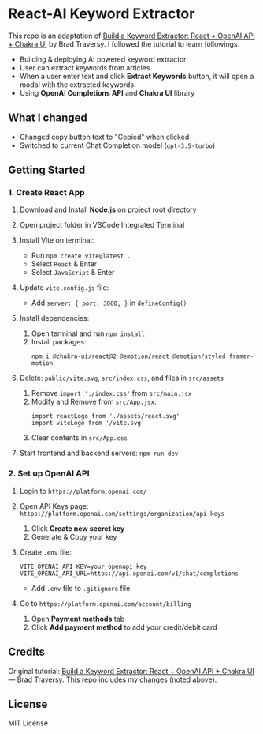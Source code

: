 # React-AI Keyword Extractor
This repo is an adaptation of [Build a Keyword Extractor: React + OpenAI API + Chakra UI](https://www.youtube.com/watch?v=jJNPPP2YEdM) by Brad Traversy. I followed the tutorial to learn followings.
- Building & deploying AI powered keyword extractor
- User can extract keywords from articles 
- When a user enter text and click **Extract Keywords** button, it will open a modal with the extracted keywords.
- Using **OpenAI Completions API** and **Chakra UI** library


## What I changed
- Changed copy button text to "Copied" when clicked
- Switched to current Chat Completion model (`gpt-3.5-turbo`) 

## Getting Started

### 1. Create React App 
1. Download and Install **Node.js** on project root directory
2. Open project folder in VSCode Integrated Terminal
3. Install Vite on terminal:
    - Run `npm create vite@latest .`
    - Select `React` & Enter
    - Select `JavaScript` & Enter

4. Update `vite.config.js` file:
    - Add `server: { port: 3000, }` in `defineConfig()`

5. Install dependencies:
    1. Open terminal and run `npm install`
    2. Install packages:
        ```
        npm i @chakra-ui/react@2 @emotion/react @emotion/styled framer-motion
        ```
6. Delete: `public/vite.svg`, `src/index.css`, and files in `src/assets` 
    1. Remove `import './index.css'` from `src/main.jsx`
    2. Modify and Remove from `src/App.jsx`:
        ```
        import reactLogo from './assets/react.svg'
        import viteLogo from '/vite.svg'
        ```
    3. Clear contents in `src/App.css`

7. Start frontend and backend servers: `npm run dev`

### 2. Set up OpenAI API
1. Login to `https://platform.openai.com/` 

2. Open API Keys page: `https://platform.openai.com/settings/organization/api-keys`
    1. Click **Create new secret key**
    2. Generate & Copy your key

3. Create `.env` file:
    ```
    VITE_OPENAI_API_KEY=your_openapi_key
    VITE_OPENAI_API_URL=https://api.openai.com/v1/chat/completions
    ```
    - Add `.env` file to `.gitignore` file

4. Go to `https://platform.openai.com/account/billing`
    1. Open **Payment methods** tab
    2. Click **Add payment method** to add your credit/debit card

## Credits
Original tutorial: [Build a Keyword Extractor: React + OpenAI API + Chakra UI](https://www.youtube.com/watch?v=jJNPPP2YEdM) — Brad Traversy.
This repo includes my changes (noted above).

## License
MIT License